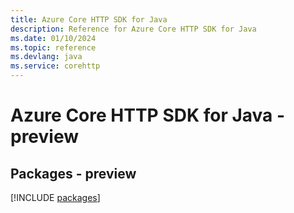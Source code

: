 ```yaml
---
title: Azure Core HTTP SDK for Java
description: Reference for Azure Core HTTP SDK for Java
ms.date: 01/10/2024
ms.topic: reference
ms.devlang: java
ms.service: corehttp
---
```

# Azure Core HTTP SDK for Java - preview
## Packages - preview
[!INCLUDE [packages](core-http-index.md)]